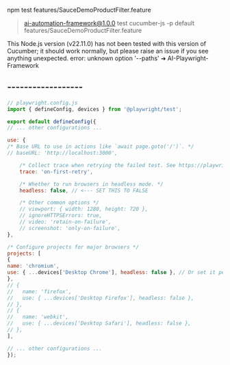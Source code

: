 npm test features/SauceDemoProductFilter.feature

> ai-automation-framework@1.0.0 test
> cucumber-js -p default features/SauceDemoProductFilter.feature

This Node.js version (v22.11.0) has not been tested with this version of Cucumber; it should work normally, but please raise an issue if you see anything unexpected.
error: unknown option '--paths'
➜  AI-Playwright-Framework


## ------------------
```js 
// playwright.config.js
import { defineConfig, devices } from '@playwright/test';

export default defineConfig({
// ... other configurations ...

use: {
/* Base URL to use in actions like `await page.goto('/')`. */
// baseURL: 'http://localhost:3000',

    /* Collect trace when retrying the failed test. See https://playwright.dev/docs/trace-viewer */
    trace: 'on-first-retry',

    /* Whether to run browsers in headless mode. */
    headless: false, // <--- SET THIS TO FALSE

    /* Other common options */
    // viewport: { width: 1280, height: 720 },
    // ignoreHTTPSErrors: true,
    // video: 'retain-on-failure',
    // screenshot: 'only-on-failure',
},

/* Configure projects for major browsers */
projects: [
{
name: 'chromium',
use: { ...devices['Desktop Chrome'], headless: false }, // Or set it per project
},
// {
//   name: 'firefox',
//   use: { ...devices['Desktop Firefox'], headless: false },
// },
// {
//   name: 'webkit',
//   use: { ...devices['Desktop Safari'], headless: false },
// },
],

// ... other configurations ...
});
